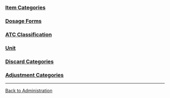 
### [Item Categories](https://github.com/hmislk/hmis/wiki/Item-Categories)

### [Dosage Forms](https://github.com/hmislk/hmis/wiki/Dosage-Forms)

### [ATC Classification](https://github.com/hmislk/hmis/wiki/Anatomical-Therapeutic-Chemical-(ATC)-Classification-System)

### [Unit](https://github.com/hmislk/hmis/wiki/Units)

### [Discard Categories](https://github.com/hmislk/hmis/wiki/Discard-Categories)

### [Adjustment Categories](https://github.com/hmislk/hmis/wiki/Adjustment-Category)


***


[Back to Administration](https://github.com/hmislk/hmis/wiki/Pharmacy-Administration)

